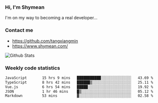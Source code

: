 ### Hi, I'm Shymean

I'm on my way to becoming a real developer...

### Contact me

- <https://github.com/tangxiangmin>
- <https://www.shymean.com/>

![Github Stats](https://github-readme-stats.vercel.app/api?username=tangxiangmin&show_icons=true&theme=dark)


###  Weekly code statistics

<!--START_SECTION:waka-->

```txt
JavaScript       15 hrs 9 mins   ███████████░░░░░░░░░░░░░░   43.69 %
TypeScript       8 hrs 42 mins   ██████▒░░░░░░░░░░░░░░░░░░   25.11 %
Vue.js           6 hrs 54 mins   █████░░░░░░░░░░░░░░░░░░░░   19.92 %
JSON             1 hr 46 mins    █▒░░░░░░░░░░░░░░░░░░░░░░░   05.12 %
Markdown         53 mins         ▓░░░░░░░░░░░░░░░░░░░░░░░░   02.58 %
```

<!--END_SECTION:waka-->
